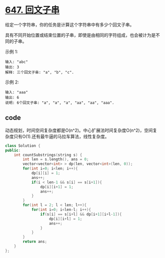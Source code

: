 # [647. 回文子串](https://leetcode-cn.com/problems/palindromic-substrings/)
给定一个字符串，你的任务是计算这个字符串中有多少个回文子串。

具有不同开始位置或结束位置的子串，即使是由相同的字符组成，也会被计为是不同的子串。

示例 1:

    输入: "abc"
    输出: 3
    解释: 三个回文子串: "a", "b", "c".
示例 2:

    输入: "aaa"
    输出: 6
    说明: 6个回文子串: "a", "a", "a", "aa", "aa", "aaa".

## code

动态规划，时间空间复杂度都是O(n^2)。中心扩展法时间复杂度O(n^2)，空间复杂度只有O(1).还有最牛逼的马拉车算法，线性复杂度。
```c++
class Solution {
public:
    int countSubstrings(string s) {
        int len = s.length(), ans = 0;
        vector<vector<int> > dp(len, vector<int>(len, 0));
        for(int i=0; i<len; i++){
            dp[i][i] = 1;
            ans++;
            if(i < len-1 && s[i] == s[i+1]){
                dp[i][i+1] = 1;
                ans++;
            }
        }
        for(int l = 2; l < len; l++){
            for(int i=0; i<len-l; i++){
                if(s[i] == s[i+l] && dp[i+1][i+l-1]){
                    dp[i][i+l] = 1;
                    ans++;
                }
            }
        }
        return ans;
    }
};
```